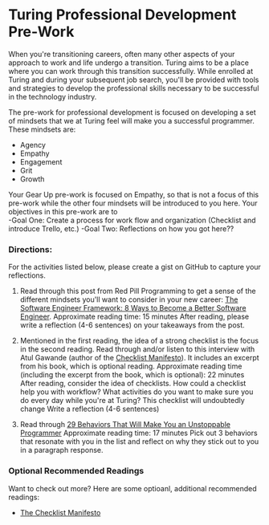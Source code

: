 # Turing Professional Development Pre-Work
When you're transitioning careers, often many other aspects of your approach to work and life undergo a transition. Turing aims to be a place where you can work through this transition successfully. While enrolled at Turing and during your subsequent job search, you'll be provided with tools and strategies to develop the professional skills necessary to be successful in the technology industry. 

The pre-work for professional development is focused on developing a set of mindsets that we at Turing feel will make you a successful programmer. These mindsets are:

* Agency
* Empathy
* Engagement
* Grit
* Growth

Your Gear Up pre-work is focused on Empathy, so that is not a focus of this pre-work while the other four mindsets will be introduced to you here. Your objectives in this pre-work are to      
-Goal One: Create a process for work flow and organization (Checklist and introduce Trello, etc.)
-Goal Two: Reflections on how you got here??

### Directions: 
For the activities listed below, please create a gist on GitHub to capture your reflections. 

1. Read through this post from Red Pill Programming to get a sense of the different mindsets you'll want to consider in your new career: [The Software Engineer Framework: 8 Ways to Become a Better Software Engineer](http://redpillprogramming.com/software-engineer-framework/). 
   Approximate reading time: 15 minutes 
   After reading, please write a reflection (4-6 sentences) on your takeaways from the post.
   
2. Mentioned in the first reading, the idea of a strong checklist is the focus in the second reading. Read through and/or listen to this interview with Atul Gawande (author of the [Checklist Manifesto](https://www.amazon.com/Checklist-Manifesto-How-Things-Right/dp/0312430000)). It includes an excerpt from his book, which is optional reading. 
   Approximate reading time (including the excerpt from the book, which is optional): 22 minutes
   After reading, consider the idea of checklists. How could a checklist help you with workflow? What activities do you want to make sure you do every day while you're at Turing? This checklist will undoubtedly change
   Write a reflection (4-6 sentences) 

3. Read through [29 Behaviors That Will Make You an Unstoppable Programmer](http://blog.thefirehoseproject.com/posts/29-behaviors-will-make-unstoppable-programmer/)
   Approximate reading time: 17 minutes
   Pick out 3 behaviors that resonate with you in the list and reflect on why they stick out to you in a paragraph response.


### Optional Recommended Readings
Want to check out more? Here are some optioanl, additional recommended readings:
* [The Checklist Manifesto](https://www.amazon.com/Checklist-Manifesto-How-Things-Right/dp/0312430000)
 
